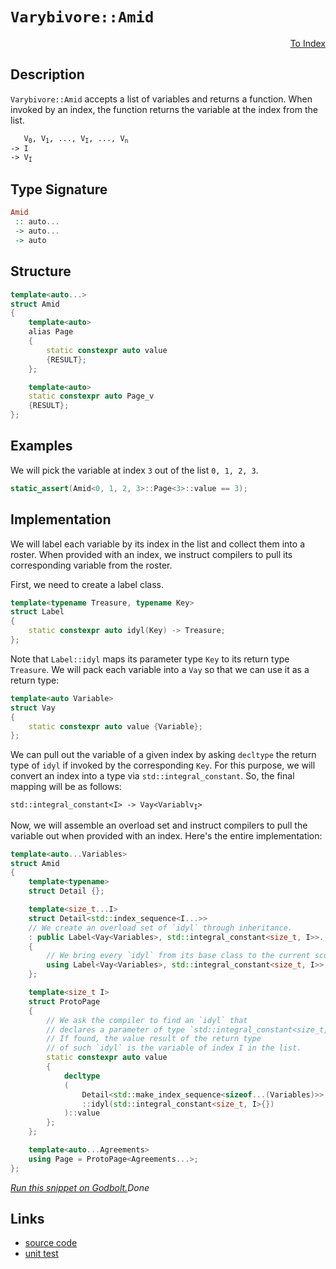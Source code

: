 <!-- Copyright 2024 Feng Mofan
SPDX-License-Identifier: Apache-2.0 -->

# `Varybivore::Amid`

<p style='text-align: right;'><a href="../../../facilities/metafunctions.md#varybivore-amid">To Index</a></p>

## Description

`Varybivore::Amid` accepts a list of variables and returns a function. When invoked by an index, the function returns the variable at the index from the list.

<pre><code>   V<sub>0</sub>, V<sub>1</sub>, ..., V<sub>I</sub>, ..., V<sub>n</sub>
-> I
-> V<sub>I</sub></code></pre>

## Type Signature

```Haskell
Amid
 :: auto...
 -> auto...
 -> auto
```

## Structure

```C++
template<auto...>
struct Amid
{
    template<auto>
    alias Page
    {
        static constexpr auto value
        {RESULT};
    };

    template<auto>
    static constexpr auto Page_v
    {RESULT};
};
```

## Examples

We will pick the variable at index `3` out of the list `0, 1, 2, 3`.

```C++
static_assert(Amid<0, 1, 2, 3>::Page<3>::value == 3);
```

## Implementation

We will label each variable by its index in the list and collect them into a roster.
When provided with an index, we instruct compilers to pull its corresponding variable from the roster.

First, we need to create a label class.

```C++
template<typename Treasure, typename Key>
struct Label
{ 
    static constexpr auto idyl(Key) -> Treasure;
};
```

Note that `Label::idyl` maps its parameter type `Key` to its return type `Treasure`. We will pack each variable into a `Vay` so that we can use it as a return type:

```C++
template<auto Variable>
struct Vay
{
    static constexpr auto value {Variable};
};
```

We can pull out the variable of a given index by asking `decltype` the return type of `idyl` if invoked by the corresponding `Key`.
For this purpose, we will convert an index into a type via `std::integral_constant`.
So, the final mapping will be as follows:

<pre><code>std::integral_constant&lt;I&gt; -> Vay&lt;Variablv<sub>I</sub>&gt;</code></pre>

Now, we will assemble an overload set and instruct compilers to pull the variable out when provided with an index. Here's the entire implementation:

```C++
template<auto...Variables>
struct Amid
{
    template<typename>
    struct Detail {};

    template<size_t...I>
    struct Detail<std::index_sequence<I...>>
    // We create an overload set of `idyl` through inheritance.
    : public Label<Vay<Variables>, std::integral_constant<size_t, I>>...
    {
        // We bring every `idyl` from its base class to the current scope.
        using Label<Vay<Variables>, std::integral_constant<size_t, I>>::idyl...;
    };

    template<size_t I>
    struct ProtoPage
    {
        // We ask the compiler to find an `idyl` that
        // declares a parameter of type `std::integral_constant<size_t, I>`.
        // If found, the value result of the return type
        // of such `idyl` is the variable of index I in the list.
        static constexpr auto value 
        {
            decltype
            (
                Detail<std::make_index_sequence<sizeof...(Variables)>>
                ::idyl(std::integral_constant<size_t, I>{})
            )::value
        };
    };

    template<auto...Agreements>
    using Page = ProtoPage<Agreements...>;
};
```

[*Run this snippet on Godbolt.*](https://godbolt.org/#z:OYLghAFBqd5QCxAYwPYBMCmBRdBLAF1QCcAaPECAMzwBtMA7AQwFtMQByARg9KtQYEAysib0QXACx8BBAKoBnTAAUAHpwAMvAFYTStJg1DIApACYAQuYukl9ZATwDKjdAGFUtAK4sGIAKzSrgAyeAyYAHI%2BAEaYxCAAbAmkAA6oCoRODB7evgHSaRmOAqHhUSyx8Um2mPbFDEIETMQEOT5%2BgTV1WY3NBKWRMXGJyQpNLW15nWN9A%2BWVIwCUtqhexMjsHAD0AFR7%2BweHRztbJhoAgrv7ANQAIpgprozIeJgK1wenF1fHv4df5zOgLMAGYwshvFhriYQW4vI5aIQAJ4w7BA8xghgQrxQmFuZBjdBYKio9HfA7XYJMWK0D77AEETAsFIGRl4ghIx7MNjXAAqxEwTAUa0wpGuHK5rEw1wA0pgUSC0RcxsQvA5KdTauiAOwWaEXa6G64zRzIa5oBhjTCqFLEa5MeGoa54dBI2gQOVIxbXAC0qL5AqFIphVguJm1txDZMuFIAakwkXS9gymSymGzYQ6iNd48Q8NT6KTlQRVer4yiw7qgUbjU1TeaBFabXas06AG5iLzS8MWXP56KFiNRyuRkGhwHkv5Tz5An47a4ASWZ9DYgnTWSTJ1n053W7DF0Zy/TmDxrYAdBe%2BwW3kXziq1QRrucWC6deOa4e0xm3BLGFLbzW97qvcTR0NCVZDmO0YfqmrInrCGQAF6YAA%2BgQF5nguAFGkBj4gUwdB4oSIAgGEWCqChSgAI5dli8FuAuGGkoq1ZGlsWzXAA6tKyCBoy9oMNcqBtnEtCoEw6DGpgj6oFQ0IJBoLpuiYCniggxCrMACDOgwCBxIQhgbGerGGiA1wpF4A54GaVI0ni5b2c0/b0AoqJisRpGCJgwDEGIKEWjMghEXgyFoWKWEsYqTEGkaPYmTW1zsVx0rRHmRjXJgInEImKmKa6tC5dcVAaSwzoEO80RCjxBgKO82YEHp5prAKgjGmgjzGTFCXXF4GTpbZWqwg5Q1OdermKu5BDoCRYSMj5fkBU0QUISFqEEOFzHYDN%2BVMVBXXgaO47xZ%2BcHBaFj4RUq5yASWD7XMoGlEMoTDACe%2B1xftNZJdx9oKAA1mpPGoMydBxOKTo0AwkmGPJeXKapDXpvFX0cVgELNG89rmc0UqMnasnipy3YKR5s3eb5tD%2BY2S0EGda0bSxCmddd3WJRxC5yfwXhQ2KDXSh23jSgKwq0DJcl89cAoEGsgm/sjbEcQTwrINpuVKQVql4HVjUdnm15CXJZHWouOmA9ciJjMzrO1uuZqLdatr2o61wC12%2Bos91H0e9b1xo6LRPy91ECBz7%2BGEQhU0kSwTB/ahRsUdRtEbHTskYRAV4Dm8iybSH1vbW6ECk1582U4thi0yt50M2iEG3Nnn2s4sJGu293s1uGh3xR3w4Tt7J3HqejoYecPmYEyjDldhhq9WEwD3S93Ygrc92Pagz2vXiI8CuPggKLtaJ7YCkFHZOu7JtuNzYKorAstKM6n2fAJAia1koUKSgtBAz6vrCGhilwYozBihBKiEi696IgMVM3Tsi9RzLxBNnMcHBli0E4P4XgfgOBaFIKgTgbhrDWGNKsdY3ZQQ8FIAQTQyDlh/XyGeDQAAOMwZgACcLCuD%2BEYQwrg2ptTSFQRwSQvAWASA0H/TB2DcEcF4AoEAf9KFYOQaQOAsAYCIBAKsAgFl1oUAgGgEG9BiARClJwVQDCEg%2BgSJIa4wBkBmikGeMwvBMD4CIHmaaAD%2BCCBEGIdgUgZCCEUCodQijSC6AAQAd18ikTgPAUFoIwVQnBnAADy8JtEG2uGYixVibF2OuA4sw1wIAeAMWDDEXBFi8AUVoZYEAkD6JSKDMgujGnNJAMAKQQCaCiziLIiA0QknRDCM0JEsTeDDOYNlFJ0RtCYAcOM0g%2BjVwEBSQwWgYzQlYGiF4YAbgxC0FkdwXgWBo5GHEFsvAAoHB4BEkc7B1p5nwk2OQsmAjsGIlSqMjwWAkkljwCI45pAsrRHSJge4ZzgCIiMFQ5YVADDAAULGV4ESUlckWV44QohxD%2BMxUEtQSTwn6EMMYAhlh9B4GiLIyAyxUApHqEcn0hIYS3FMJYawZhJFZXcW8eAyw7DzPqC4KGkw/AAJCGEQYFRhgAMKJkAQoq9ByvqHMIY8QAECpuQIXoExPDtD0Jq%2BoOr%2BiSvmDK2w4xWh6ryBqy1qrpXqv5cQjYEh4kcHQaQCRvApFZPMZY6xtj7GSEccU3AhASDQjIVUihsLlh6QksMCANCQCSBBGeFhII%2BEaEkGYSQCkND%2BASCw/QnAhGkBESCLgZ4EhcASAwlh3CEiBA4Rm5IXrknSNsHImNii6lqPqRo9J8JyCUDaYY4xbBODNBYG2bUPomDmgMOlLgLCzxVoea4kgLo9CYp8Ti6QeKlAEtCboIBUSmAxOOW6j17apFpK0fCTJ2T/WLpJQU1d67imlKaYYyNIIzDRpqUogdY64gjr0cDH9wx0ZGBXVwP%2BPS8b9MGaEyZozFloembMwVizlkTzWRspJ2zdn7NoIcxZpySUXOwfga5jg7lJMecgZ5iy3lJM%2Bb5bKPzNjYP%2BYC8hIKwUQqo7PWFfAEVIpRWixgGLZB7r8Qe2Q%2BKQnYNPcSmFbKrDks%2BdSpNOD6VZEZcypemmOVcriDy3T/LaiCqyMK9w1qxWkAlWUNVSr0jyuyI59zRQsj2oWBqmzWqGiWsVYF7o2q7Wmrc7avoYWLWzGiw611Kw1gusqSW91iTQk%2BufbkmDc8V1rvoaGzddoKmAdjaQeNWB4h6YEWWitq7s3an8Cw3hIIc15skAA29nAZHdqA32%2BAA7NHaPA6BoxJiODTtySwBQbYzRtiK3BMYziyvbs8XJ7FCmAnyCPSpnQIAQSkHPZeuJmWb1JLvUOsWWS5sLaWyt48Ywv2QeaX%2BhB1SxMgfe4Yibf3hiLZSCkFCy2WEoVWwQFCqgrF8DoEhygKHsGYc2eQ1HMy5kLKBXhwQBHNk0cwDsvZByjnkMo%2BcnjJyrm2YY6EpjLGgVsdCRx75GAqcULzPx3ggmlDCfOaJ3t4mXqScwKi9FQLd07YkIpwJB3CXHfU6S9l2nKVWf0wyzgWxiKmcsJy713KXS8ppV0WzzgICuHiy5qVAXUgefqPF5Vfmku28NT0UL3nwtm5C4l1zyXYu6tyE5mYLR/MyqdWlvx17suSM4Pd6x83Fsu2e4yV7EAw1uL/ZU77va42Clq5QN1jWQCsLPCCEE/hOE9bEeX7UdbPXXf612%2BRVXaGSH8Omnh2oxEMMkOwrgTCzDJAESCGP3qm9DbdU4hvOWJ9VayhkZwkggA)$Done$

## Links

- [source code](../../../../conceptrodon/descend/varybivore/amid.hpp)
- [unit test](../../../../tests/unit/metafunctions/varybivore/amid.test.hpp)

